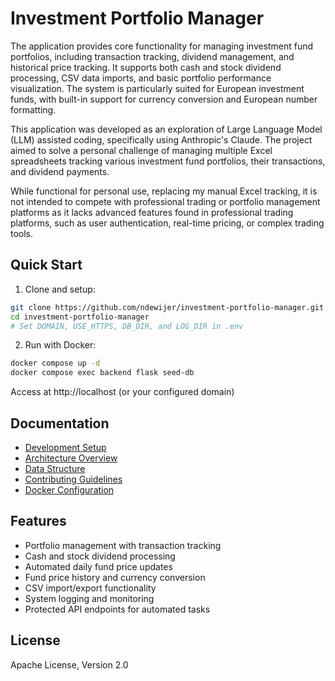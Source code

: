 # Investment Portfolio Manager

The application provides core functionality for managing investment fund portfolios, including transaction tracking, dividend management, and historical price tracking. It supports both cash and stock dividend processing, CSV data imports, and basic portfolio performance visualization. The system is particularly suited for European investment funds, with built-in support for currency conversion and European number formatting.

This application was developed as an exploration of Large Language Model (LLM) assisted coding, specifically using Anthropic's Claude. The project aimed to solve a personal challenge of managing multiple Excel spreadsheets tracking various investment fund portfolios, their transactions, and dividend payments.

While functional for personal use, replacing my manual Excel tracking, it is not intended to compete with professional trading or portfolio management platforms as it lacks advanced features found in professional trading platforms, such as user authentication, real-time pricing, or complex trading tools.

## Quick Start

1. Clone and setup:
```bash
git clone https://github.com/ndewijer/investment-portfolio-manager.git
cd investment-portfolio-manager
# Set DOMAIN, USE_HTTPS, DB_DIR, and LOG_DIR in .env
```

2. Run with Docker:
```bash
docker compose up -d
docker compose exec backend flask seed-db
```

Access at http://localhost (or your configured domain)

## Documentation
- [Development Setup](docs/DEVELOPMENT.md)
- [Architecture Overview](docs/ARCHITECTURE.md)
- [Data Structure](docs/DATA.md)
- [Contributing Guidelines](docs/CONTRIBUTING.md)
- [Docker Configuration](docs/DOCKER.md)

## Features
- Portfolio management with transaction tracking
- Cash and stock dividend processing
- Automated daily fund price updates
- Fund price history and currency conversion
- CSV import/export functionality
- System logging and monitoring
- Protected API endpoints for automated tasks

## License
Apache License, Version 2.0

